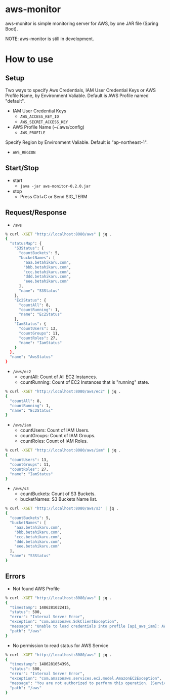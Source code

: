 aws-monitor
===========

aws-monitor is simple monitoring server for AWS, by one JAR file (Spring Boot).

NOTE: aws-monitor is still in development.

# How to use

## Setup

Two ways to specify Aws Credentials,
IAM User Credential Keys or AWS Profile Name, by Environment Valiable.
Default is AWS Profile named "default".

* IAM User Credential Keys
  * ```AWS_ACCESS_KEY_ID```
  * ```AWS_SECRET_ACCESS_KEY```
* AWS Profile Name (~/.aws/config)
  * ```AWS_PROFILE```


Specify Region by Environment Valiable. Default is "ap-northeast-1".

* ```AWS_REGION```

## Start/Stop

* start
  *  ```java -jar aws-monitor-0.2.0.jar```
* stop
  * Press Ctrl+C or Send SIG_TERM

## Request/Response

* ```/aws```

```bash
% curl -XGET "http://localhost:8080/aws" | jq .
{
  "statusMap": {
    "S3Status": {
      "countBuckets": 5,
      "bucketNames": [
        "aaa.betahikaru.com",
        "bbb.betahikaru.com",
        "ccc.betahikaru.com",
        "ddd.betahikaru.com",
        "eee.betahikaru.com"
      ],
      "name": "S3Status"
    },
    "Ec2Status": {
      "countAll": 8,
      "countRunning": 1,
      "name": "Ec2Status"
    },
    "IamStatus": {
      "countUsers": 13,
      "countGroups": 11,
      "countRoles": 27,
      "name": "IamStatus"
    }
  },
  "name": "AwsStatus"
}
```

* ```/aws/ec2```
  * countAll: Count of All EC2 Instances.
  * countRunning: Count of EC2 Instances that is "running" state.

```bash
% curl -XGET "http://localhost:8080/aws/ec2" | jq .
{
  "countAll": 8,
  "countRunning": 1,
  "name": "Ec2Status"
}
```

* ```/aws/iam```
  * countUsers: Count of IAM Users.
  * countGroups: Count of IAM Groups.
  * countRoles: Count of IAM Roles.

```bash
% curl -XGET "http://localhost:8080/aws/iam" | jq .
{
  "countUsers": 13,
  "countGroups": 11,
  "countRoles": 27,
  "name": "IamStatus"
}
```

* ```/aws/s3```
  * countBuckets: Count of S3 Buckets.
  * bucketNames: S3 Buckets Name list.

```bash
% curl -XGET "http://localhost:8080/aws/s3" | jq .
{
  "countBuckets": 5,
  "bucketNames": [
    "aaa.betahikaru.com",
    "bbb.betahikaru.com",
    "ccc.betahikaru.com",
    "ddd.betahikaru.com",
    "eee.betahikaru.com"
  ],
  "name": "S3Status"
}
```

## Errors

* Not found AWS Profile

```bash
% curl -XGET "http://localhost:8080/aws" | jq .
{
  "timestamp": 1486281022415,
  "status": 500,
  "error": "Internal Server Error",
  "exception": "com.amazonaws.SdkClientException",
  "message": "Unable to load credentials into profile [api_aws_iam]: AWS Access Key ID is not specified.",
  "path": "/aws"
}
```
* No permission to read status for AWS Service

```bash
% curl -XGET "http://localhost:8080/aws" | jq .
{
  "timestamp": 1486281054396,
  "status": 500,
  "error": "Internal Server Error",
  "exception": "com.amazonaws.services.ec2.model.AmazonEC2Exception",
  "message": "You are not authorized to perform this operation. (Service: AmazonEC2; Status Code: 403; Error Code: UnauthorizedOperation; Request ID: 4ae0e8e7-0bcb-4858-a875-a970070cc991)",
  "path": "/aws"
}
```
